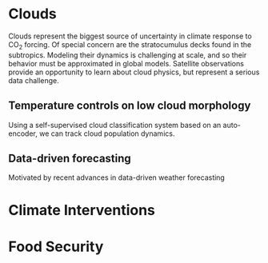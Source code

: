 # Clouds 
Clouds represent the biggest source of uncertainty in climate response to CO$_2$ forcing. Of special concern are the stratocumulus decks found in the subtropics. Modeling their dynamics is challenging at scale, and so their behavior must be approximated in global models. Satellite observations provide an opportunity to learn about cloud physics, but represent a serious data challenge. 

## Temperature controls on low cloud morphology 
Using a self-supervised cloud classification system based on an auto-encoder, we can track cloud population dynamics. 

## Data-driven forecasting
Motivated by recent advances in data-driven weather forecasting


# Climate Interventions



# Food Security

